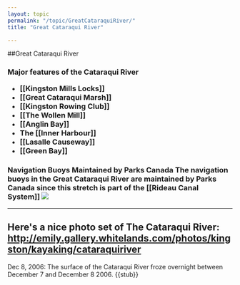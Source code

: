```yaml
---
layout: topic
permalink: "/topic/GreatCataraquiRiver/"
title: "Great Cataraqui River"

---
```


##Great Cataraqui River

<h3>Major features of the Cataraqui River
<ul>
<li>[[Kingston Mills Locks]]
<li>[[Great Cataraqui Marsh]]
<li>[[Kingston Rowing Club]]
<li>[[The Wollen Mill]]
<li>[[Anglin Bay]]
<li>The [[Inner Harbour]]
<li>[[Lasalle Causeway]]
<li>[[Green Bay]]
</ul>
<h3>Navigation Buoys Maintained by Parks Canada
The navigation buoys in the Great Cataraqui River are maintained by Parks Canada since this stretch is part of the [[Rideau Canal System]]
<img src="Images/ParksCanadaGreatCataraquiRiverMarks.jpg">

----
Here's a nice photo set of The Cataraqui River: http://emily.gallery.whitelands.com/photos/kingston/kayaking/cataraquiriver
----
  Dec 8, 2006: The surface of the Cataraqui River froze overnight between December 7 and December 8 2006.
{{stub}}

